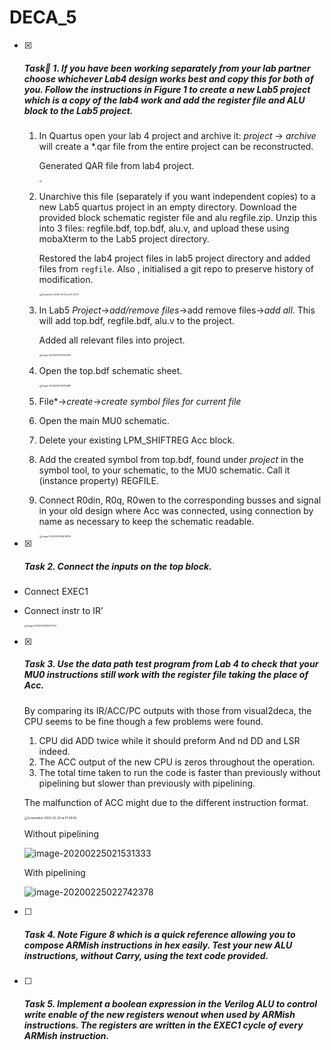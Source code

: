 # DECA_5

- [x] ##### Task 1. If you have been working separately from your lab partner choose whichever Lab4 design works best and copy this for both of you. Follow the instructions in Figure 1 to create a new Lab5 project which is a copy of the lab4 work and add the register file and ALU block to the Lab5 project.

  1. In Quartus open your lab 4 project and archive it: *project* → *archive* will create a *.qar file from the entire project can be reconstructed.

     Generated QAR file from lab4 project. 

     <img src="https://tva1.sinaimg.cn/large/0082zybpgy1gc8el71d4hj318y0u0nhg.jpg" style="zoom: 25%;" />

  2. Unarchive this file (separately if you want independent copies) to a new Lab5 quartus project in an empty directory. Download the provided block schematic register file and alu regfile.zip. Unzip this into 3 files: regfile.bdf, top.bdf, alu.v, and upload these using mobaXterm to the Lab5 project directory.

     Restored the lab4 project files in lab5 project directory and added files from `regfile`.  Also , initialised a git repo to preserve history of modification. 

     <img src="https://tva1.sinaimg.cn/large/0082zybpgy1gc8emjvvyzj318y0u07jr.jpg" alt="Screenshot 2020-02-25 at 01.47.02" style="zoom:25%;" />

  3. In Lab5 *Project*→*add/remove files*→add remove files→*add all*. This will add top.bdf, regfile.bdf, alu.v to the project.

     Added all relevant files into project. 

     <img src="https://tva1.sinaimg.cn/large/0082zybpgy1gc8erhho4oj30ic15sjt0.jpg" alt="image-20200225015153949" style="zoom:25%;" />

  4. Open the top.bdf schematic sheet.

     <img src="https://tva1.sinaimg.cn/large/0082zybpgy1gc8espst9bj31e80u0gqu.jpg" alt="image-20200225015303819" style="zoom:25%;" />

  5. File*→*create*→*create symbol files for current file*

  6. Open the main MU0 schematic.

  7. Delete your existing LPM_SHIFTREG Acc block.

  8. Add the created symbol from top.bdf, found under *project* in the symbol tool, to your schematic, to the MU0 schematic. Call it (instance property) REGFILE.

  9. Connect R0din, R0q, R0wen to the corresponding busses and signal in your old design where Acc was connected, using connection by name as necessary to keep the schematic readable.

     <img src="https://tva1.sinaimg.cn/large/0082zybpgy1gc8ew4ad6dj31e80u0wjw.jpg" alt="image-20200225015619760" style="zoom:25%;" />

- [x] ##### Task 2. *Connect the inputs on the* *top* *block.* 

- Connect EXEC1

- Connect instr to IR’

  <img src="https://tva1.sinaimg.cn/large/0082zybpgy1gc8ev3vckwj31e80u0tj6.jpg" alt="image-20200225015507794" style="zoom:25%;" />

- [x] ##### Task 3. Use the data path test program from Lab 4 to check that your MU0 instructions still work with the register file taking the place of Acc.

  By comparing its IR/ACC/PC outputs with those from visual2deca, the CPU seems to be fine though a few problems were found. 

  1. CPU did ADD twice while it should preform And nd DD and LSR indeed. 
  2. The ACC output of the new CPU is zeros throughout the operation. 
  3. The total time taken to run the code is faster than previously without pipelining but slower than previously with pipelining. 

  The malfunction of ACC might due to the different instruction format. 

  <img src="https://tva1.sinaimg.cn/large/0082zybpgy1gc8ez7efmjj31760u0x2w.jpg" alt="Screenshot 2020-02-25 at 01.59.08" style="zoom:33%;" />

  Without pipelining 

  ![image-20200225021531333](https://tva1.sinaimg.cn/large/0082zybpgy1gc8fg3lhhij31e80u0wkt.jpg)

  With pipelining

  ![image-20200225022742378](https://tva1.sinaimg.cn/large/0082zybpgy1gc8fss7nbpj31e80u00yy.jpg)

- [ ] ##### Task 4. *Note Figure* *8* which is a quick reference allowing you to compose ARMish instructions in hex easily. Test your new ALU instructions, without Carry, using the text code provided.

- [ ] ##### Task 5. Implement a boolean expression in the Verilog ALU to control write enable of the new registers wenout when used by ARMish instructions. The registers are written in the EXEC1 cycle of every ARMish instruction.